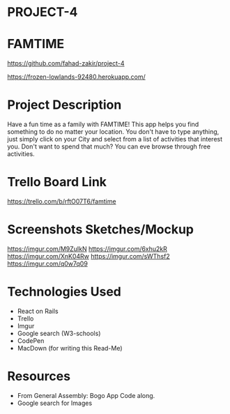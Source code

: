 # PROJECT-4

# FAMTIME

https://github.com/fahad-zakir/project-4

https://frozen-lowlands-92480.herokuapp.com/

# Project Description
Have a fun time as a family with FAMTIME!
This app helps you find something to do no matter your location.  You don't have to type anything, just simply click on your City and select from a list of activities that interest you. Don't want to spend that much?  You can eve browse through free activities.

# Trello Board Link
https://trello.com/b/rftO07T6/famtime

# Screenshots Sketches/Mockup
https://imgur.com/M9ZuIkN
https://imgur.com/6xhu2kR
https://imgur.com/XnK04Rw
https://imgur.com/sWThsf2
https://imgur.com/q0w7q09

# Technologies Used
* React on Rails
* Trello
* Imgur
* Google search (W3-schools)
* CodePen
* MacDown (for writing this Read-Me)
	
# Resources
* From General Assembly: Bogo App Code along.
* Google search for Images

